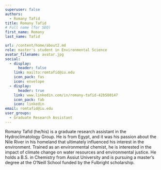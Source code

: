 ```yaml
---
superuser: false
authors:
  - Romany Tafid
title: Romany Tafid
# Full name (for SEO)
first_name: Romany
last_name: Tafid

url: /content/home/about2.md
role: master's student in Environmental Science
avatar_filename: avatar.jpg
social:
  - display:
      header: false
    link: mailto:romtafid@iu.edu
    icon_pack: fas
    icon: envelope
  - display:
      header: true
    link: www.linkedin.com/in/romany-tafid-42b580147
    icon_pack: fab
    icon: linkedin
email: romtafid@iu.edu
user_groups:
  - Graduate Research Assistant
---
```

Romany Tafid (he/his) is a graduate research assistant in the Hydroclimatology Group. He is from Egypt, and it was his passion about the Nile River in his homeland that ultimately influenced his interest in the environment. Trained as an environmental chemist, he is interested in the impact of climate change on water resources and environmental justice. He holds a B.S. in Chemistry from Assiut University and is pursuing a master’s degree at the O’Neill School funded by the Fulbright scholarship.
